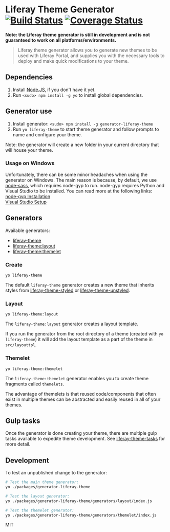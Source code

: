 # Liferay Theme Generator [![Build Status](https://travis-ci.org/liferay/generator-liferay-theme.svg?branch=master)](https://travis-ci.org/liferay/generator-liferay-theme) [![Coverage Status](https://coveralls.io/repos/github/liferay/generator-liferay-theme/badge.svg?branch=master)](https://coveralls.io/github/liferay/generator-liferay-theme?branch=master)

**Note: the Liferay theme generator is still in development and is not guaranteed to work on all platforms/environments.**

> Liferay theme generator allows you to generate new themes to be used with Liferay Portal, and supplies you with the necessary tools to deploy and make quick modifications to your theme.

## Dependencies

1. Install [Node.JS](http://nodejs.org/), if you don't have it yet.
2. Run `<sudo> npm install -g yo` to install global dependencies.

## Generator use

1. Install generator: `<sudo> npm install -g generator-liferay-theme`
2. Run `yo liferay-theme` to start theme generator and follow prompts to name and configure your theme.

Note: the generator will create a new folder in your current directory that will house your theme.

### Usage on Windows

Unfortunately, there can be some minor headaches when using the generator on Windows.
The main reason is because, by default, we use [node-sass](https://www.npmjs.com/package/node-sass), which requires node-gyp to run.
node-gyp requires Python and Visual Studio to be installed. You can read more at the following links:<br>
[node-gyp Installation](https://github.com/nodejs/node-gyp#installation)<br>
[Visual Studio Setup](https://github.com/nodejs/node-gyp/wiki/Visual-Studio-2010-Setup)

## Generators

Available generators:

-   [liferay-theme](#create)
-   [liferay-theme:layout](#layout)
-   [liferay-theme:themelet](#themelet)

### Create

```
yo liferay-theme
```

The default `liferay-theme` generator creates a new theme that inherits styles from [liferay-theme-styled](https://www.npmjs.com/package/liferay-theme-styled) or [liferay-theme-unstyled](https://www.npmjs.com/package/liferay-theme-unstyled).

### Layout

```
yo liferay-theme:layout
```

The `liferay-theme:layout` generator creates a layout template.

If you run the generator from the root directory of a theme (created with `yo liferay-theme`) it will add the layout template as a part of the theme in `src/layouttpl`.

### Themelet

```
yo liferay-theme:themelet
```

The `liferay-theme:themelet` generator enables you to create theme fragments called `themelets`.

The advantage of themelets is that reused code/components that often exist in multiple themes can be abstracted and easily reused in all of your themes.

## Gulp tasks

Once the generator is done creating your theme, there are multiple gulp tasks available to expedite theme development. See [liferay-theme-tasks](https://github.com/liferay/liferay-theme-tasks) for more detail.

## Development

To test an unpublished change to the generator:

```sh
# Test the main theme generator:
yo ./packages/generator-liferay-theme

# Test the layout generator:
yo ./packages/generator-liferay-theme/generators/layout/index.js

# Test the themelet generator:
yo ./packages/generator-liferay-theme/generators/themelet/index.js
```

MIT
